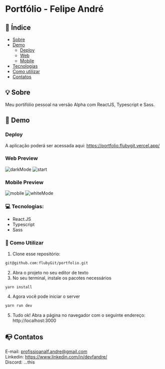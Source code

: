 <br />

# Portfólio - Felipe André


## :checkered_flag: Índice

* [Sobre](#bulb-sobre)
* [Demo](#iphone-demo)
  * [Deploy](#live)
  * [Web](#web)
  * [Mobile](#mobile)
* [Tecnologias](#computer-tecnologias)
* [Como utilizar](#wrench-como-utilizar)
* [Contatos](#mailbox_with_no_mail-contatos)

## :bulb: Sobre
Meu portifólio pessoal na versão Alpha com ReactJS,
Typescript e Sass.

## :iphone: Demo

### Deploy

A aplicação poderá ser acessada aqui: https://portfolio.flubygit.vercel.app/

### Web Preview

![darkMode](https://user-images.githubusercontent.com/49297012/93130211-98664800-f6a8-11ea-9360-51d1e3711d6a.png)
![start](https://user-images.githubusercontent.com/49297012/93129209-0742a180-f6a7-11ea-9182-b206a8c99eed.png)

### Mobile Preview
![mobile](https://user-images.githubusercontent.com/49297012/93129752-ea5a9e00-f6a7-11ea-8bd9-04479a7df437.png)
![whiteMode](https://user-images.githubusercontent.com/49297012/93130090-66ed7c80-f6a8-11ea-955d-40443e725cd4.png)


### :computer: Tecnologias:
- React.JS
- Typescript
- Sass

### :wrench: Como Utilizar

1. Clone esse repositório:
```sh 
git@github.com:flubyGit/portfolio.git
```
2. Abra o projeto no seu editor de texto
3. No seu terminal, instale os pacotes necessários
```sh 
yarn install
``` 
4. Agora você pode iniciar o server
```sh 
yarn run dev
```
5. Tudo ok! Abra a página no navegador com o seguinte endereço: http://localhost:3000

## :mailbox_with_no_mail: Contatos
E-mail: profissioanalf.andre@gmail.com<br>
Linkedin: https://www.linkedin.com/in/devfandre/<br>
Discord: ...this

   
